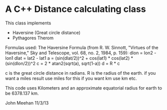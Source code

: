 A C++ Distance calculating class
===============================

This class implements 
- Haversine (Great circle distance)
- Pythagores Therom  


Formulas used:
The Haversine Formula (from R. W. Sinnott, "Virtues of the Haversine," Sky and Telescope, vol. 68, no. 2, 1984, p. 159): 
  dlon = lon2 - lon1
  dlat = lat2 - lat1
  a = (sin(dlat/2))^2 + cos(lat1) * cos(lat2) * (sin(dlon/2))^2
  c = 2 * atan2(sqrt(a), sqrt(1-a)) 
  d = R * c

c is the great circle distance in radians.
R is the radius of the earth. if you want a miles result use miles for this if you want km use km etc.

This code uses Kilometers and an approximate equatorial radius for earth to be 6378.137 km.

John Meehan 11/3/13